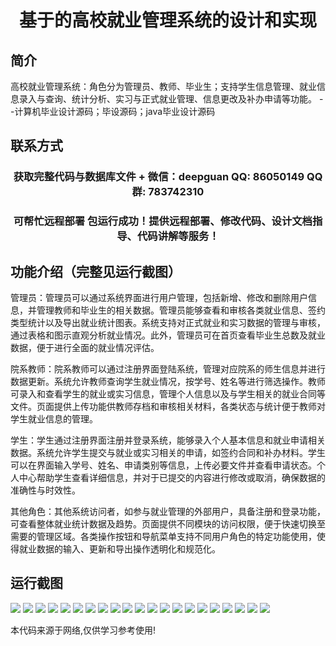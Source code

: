 <p><h1 align="center">基于的高校就业管理系统的设计和实现</h1></p>

## 简介
高校就业管理系统：角色分为管理员、教师、毕业生；支持学生信息管理、就业信息录入与查询、统计分析、实习与正式就业管理、信息更改及补办申请等功能。    --计算机毕业设计源码；毕设源码；java毕业设计源码


## 联系方式
<p><h3 align="center">获取完整代码与数据库文件 + 微信：deepguan QQ: 86050149 QQ群: 783742310</h3></p>
<p><h3 align="center">可帮忙远程部署 包运行成功！提供远程部署、修改代码、设计文档指导、代码讲解等服务！</h3></p>

## 功能介绍（完整见运行截图）
管理员：管理员可以通过系统界面进行用户管理，包括新增、修改和删除用户信息，并管理教师和毕业生的相关数据。管理员能够查看和审核各类就业信息、签约类型统计以及导出就业统计图表。系统支持对正式就业和实习数据的管理与审核，通过表格和图示直观分析就业情况。此外，管理员可在首页查看毕业生总数及就业数据，便于进行全面的就业情况评估。 

院系教师：院系教师可以通过注册界面登陆系统，管理对应院系的师生信息并进行数据更新。系统允许教师查询学生就业情况，按学号、姓名等进行筛选操作。教师可录入和查看学生的就业或实习信息，管理个人信息以及与学生相关的就业合同等文件。页面提供上传功能供教师存档和审核相关材料，各类状态与统计便于教师对学生就业信息的管理。

学生：学生通过注册界面注册并登录系统，能够录入个人基本信息和就业申请相关数据。系统允许学生提交与就业或实习相关的申请，如签约合同和补办材料。学生可以在界面输入学号、姓名、申请类别等信息，上传必要文件并查看申请状态。个人中心帮助学生查看详细信息，并对于已提交的内容进行修改或取消，确保数据的准确性与时效性。

其他角色：其他系统访问者，如参与就业管理的外部用户，具备注册和登录功能，可查看整体就业统计数据及趋势。页面提供不同模块的访问权限，便于快速切换至需要的管理区域。各类操作按钮和导航菜单支持不同用户角色的特定功能使用，使得就业数据的输入、更新和导出操作透明化和规范化。


## 运行截图
![](https://bs-1329754181.cos.ap-shanghai.myqcloud.com/ssm/UniversityEmploymentManagementSystem/img/001.jpg)
![](https://bs-1329754181.cos.ap-shanghai.myqcloud.com/ssm/UniversityEmploymentManagementSystem/img/002.jpg)
![](https://bs-1329754181.cos.ap-shanghai.myqcloud.com/ssm/UniversityEmploymentManagementSystem/img/003.jpg)
![](https://bs-1329754181.cos.ap-shanghai.myqcloud.com/ssm/UniversityEmploymentManagementSystem/img/004.jpg)
![](https://bs-1329754181.cos.ap-shanghai.myqcloud.com/ssm/UniversityEmploymentManagementSystem/img/005.jpg)
![](https://bs-1329754181.cos.ap-shanghai.myqcloud.com/ssm/UniversityEmploymentManagementSystem/img/006.jpg)
![](https://bs-1329754181.cos.ap-shanghai.myqcloud.com/ssm/UniversityEmploymentManagementSystem/img/007.jpg)
![](https://bs-1329754181.cos.ap-shanghai.myqcloud.com/ssm/UniversityEmploymentManagementSystem/img/008.jpg)
![](https://bs-1329754181.cos.ap-shanghai.myqcloud.com/ssm/UniversityEmploymentManagementSystem/img/009.jpg)
![](https://bs-1329754181.cos.ap-shanghai.myqcloud.com/ssm/UniversityEmploymentManagementSystem/img/010.jpg)
![](https://bs-1329754181.cos.ap-shanghai.myqcloud.com/ssm/UniversityEmploymentManagementSystem/img/011.jpg)
![](https://bs-1329754181.cos.ap-shanghai.myqcloud.com/ssm/UniversityEmploymentManagementSystem/img/012.jpg)
![](https://bs-1329754181.cos.ap-shanghai.myqcloud.com/ssm/UniversityEmploymentManagementSystem/img/013.jpg)
![](https://bs-1329754181.cos.ap-shanghai.myqcloud.com/ssm/UniversityEmploymentManagementSystem/img/014.jpg)
![](https://bs-1329754181.cos.ap-shanghai.myqcloud.com/ssm/UniversityEmploymentManagementSystem/img/015.jpg)
![](https://bs-1329754181.cos.ap-shanghai.myqcloud.com/ssm/UniversityEmploymentManagementSystem/img/016.jpg)
![](https://bs-1329754181.cos.ap-shanghai.myqcloud.com/ssm/UniversityEmploymentManagementSystem/img/017.jpg)
![](https://bs-1329754181.cos.ap-shanghai.myqcloud.com/ssm/UniversityEmploymentManagementSystem/img/018.jpg)
![](https://bs-1329754181.cos.ap-shanghai.myqcloud.com/ssm/UniversityEmploymentManagementSystem/img/019.jpg)
![](https://bs-1329754181.cos.ap-shanghai.myqcloud.com/ssm/UniversityEmploymentManagementSystem/img/020.jpg)
![](https://bs-1329754181.cos.ap-shanghai.myqcloud.com/ssm/UniversityEmploymentManagementSystem/img/021.jpg)

<p>本代码来源于网络,仅供学习参考使用!</p>

